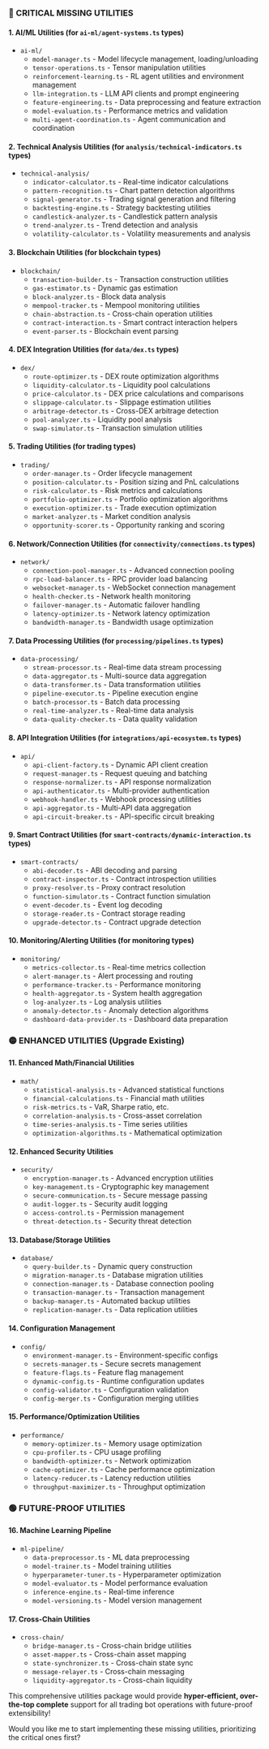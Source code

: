 ### **🔴 CRITICAL MISSING UTILITIES**

#### **1. AI/ML Utilities** (for `ai-ml/agent-systems.ts` types)
- `ai-ml/`
  - `model-manager.ts` - Model lifecycle management, loading/unloading
  - `tensor-operations.ts` - Tensor manipulation utilities
  - `reinforcement-learning.ts` - RL agent utilities and environment management
  - `llm-integration.ts` - LLM API clients and prompt engineering
  - `feature-engineering.ts` - Data preprocessing and feature extraction
  - `model-evaluation.ts` - Performance metrics and validation
  - `multi-agent-coordination.ts` - Agent communication and coordination

#### **2. Technical Analysis Utilities** (for `analysis/technical-indicators.ts` types)
- `technical-analysis/`
  - `indicator-calculator.ts` - Real-time indicator calculations
  - `pattern-recognition.ts` - Chart pattern detection algorithms
  - `signal-generator.ts` - Trading signal generation and filtering
  - `backtesting-engine.ts` - Strategy backtesting utilities
  - `candlestick-analyzer.ts` - Candlestick pattern analysis
  - `trend-analyzer.ts` - Trend detection and analysis
  - `volatility-calculator.ts` - Volatility measurements and analysis

#### **3. Blockchain Utilities** (for blockchain types)
- `blockchain/`
  - `transaction-builder.ts` - Transaction construction utilities
  - `gas-estimator.ts` - Dynamic gas estimation
  - `block-analyzer.ts` - Block data analysis
  - `mempool-tracker.ts` - Mempool monitoring utilities
  - `chain-abstraction.ts` - Cross-chain operation utilities
  - `contract-interaction.ts` - Smart contract interaction helpers
  - `event-parser.ts` - Blockchain event parsing

#### **4. DEX Integration Utilities** (for `data/dex.ts` types)
- `dex/`
  - `route-optimizer.ts` - DEX route optimization algorithms
  - `liquidity-calculator.ts` - Liquidity pool calculations
  - `price-calculator.ts` - DEX price calculations and comparisons
  - `slippage-calculator.ts` - Slippage estimation utilities
  - `arbitrage-detector.ts` - Cross-DEX arbitrage detection
  - `pool-analyzer.ts` - Liquidity pool analysis
  - `swap-simulator.ts` - Transaction simulation utilities

#### **5. Trading Utilities** (for trading types)
- `trading/`
  - `order-manager.ts` - Order lifecycle management
  - `position-calculator.ts` - Position sizing and PnL calculations
  - `risk-calculator.ts` - Risk metrics and calculations
  - `portfolio-optimizer.ts` - Portfolio optimization algorithms
  - `execution-optimizer.ts` - Trade execution optimization
  - `market-analyzer.ts` - Market condition analysis
  - `opportunity-scorer.ts` - Opportunity ranking and scoring

#### **6. Network/Connection Utilities** (for `connectivity/connections.ts` types)
- `network/`
  - `connection-pool-manager.ts` - Advanced connection pooling
  - `rpc-load-balancer.ts` - RPC provider load balancing
  - `websocket-manager.ts` - WebSocket connection management
  - `health-checker.ts` - Network health monitoring
  - `failover-manager.ts` - Automatic failover handling
  - `latency-optimizer.ts` - Network latency optimization
  - `bandwidth-manager.ts` - Bandwidth usage optimization

#### **7. Data Processing Utilities** (for `processing/pipelines.ts` types)
- `data-processing/`
  - `stream-processor.ts` - Real-time data stream processing
  - `data-aggregator.ts` - Multi-source data aggregation
  - `data-transformer.ts` - Data transformation utilities
  - `pipeline-executor.ts` - Pipeline execution engine
  - `batch-processor.ts` - Batch data processing
  - `real-time-analyzer.ts` - Real-time data analysis
  - `data-quality-checker.ts` - Data quality validation

#### **8. API Integration Utilities** (for `integrations/api-ecosystem.ts` types)
- `api/`
  - `api-client-factory.ts` - Dynamic API client creation
  - `request-manager.ts` - Request queuing and batching
  - `response-normalizer.ts` - API response normalization
  - `api-authenticator.ts` - Multi-provider authentication
  - `webhook-handler.ts` - Webhook processing utilities
  - `api-aggregator.ts` - Multi-API data aggregation
  - `api-circuit-breaker.ts` - API-specific circuit breaking

#### **9. Smart Contract Utilities** (for `smart-contracts/dynamic-interaction.ts` types)
- `smart-contracts/`
  - `abi-decoder.ts` - ABI decoding and parsing
  - `contract-inspector.ts` - Contract introspection utilities
  - `proxy-resolver.ts` - Proxy contract resolution
  - `function-simulator.ts` - Contract function simulation
  - `event-decoder.ts` - Event log decoding
  - `storage-reader.ts` - Contract storage reading
  - `upgrade-detector.ts` - Contract upgrade detection

#### **10. Monitoring/Alerting Utilities** (for monitoring types)
- `monitoring/`
  - `metrics-collector.ts` - Real-time metrics collection
  - `alert-manager.ts` - Alert processing and routing
  - `performance-tracker.ts` - Performance monitoring
  - `health-aggregator.ts` - System health aggregation
  - `log-analyzer.ts` - Log analysis utilities
  - `anomaly-detector.ts` - Anomaly detection algorithms
  - `dashboard-data-provider.ts` - Dashboard data preparation

### **🟡 ENHANCED UTILITIES (Upgrade Existing)**

#### **11. Enhanced Math/Financial Utilities**
- `math/`
  - `statistical-analysis.ts` - Advanced statistical functions
  - `financial-calculations.ts` - Financial math utilities
  - `risk-metrics.ts` - VaR, Sharpe ratio, etc.
  - `correlation-analysis.ts` - Cross-asset correlation
  - `time-series-analysis.ts` - Time series utilities
  - `optimization-algorithms.ts` - Mathematical optimization

#### **12. Enhanced Security Utilities**
- `security/`
  - `encryption-manager.ts` - Advanced encryption utilities
  - `key-management.ts` - Cryptographic key management
  - `secure-communication.ts` - Secure message passing
  - `audit-logger.ts` - Security audit logging
  - `access-control.ts` - Permission management
  - `threat-detection.ts` - Security threat detection

#### **13. Database/Storage Utilities**
- `database/`
  - `query-builder.ts` - Dynamic query construction
  - `migration-manager.ts` - Database migration utilities
  - `connection-manager.ts` - Database connection pooling
  - `transaction-manager.ts` - Transaction management
  - `backup-manager.ts` - Automated backup utilities
  - `replication-manager.ts` - Data replication utilities

#### **14. Configuration Management**
- `config/`
  - `environment-manager.ts` - Environment-specific configs
  - `secrets-manager.ts` - Secure secrets management
  - `feature-flags.ts` - Feature flag management
  - `dynamic-config.ts` - Runtime configuration updates
  - `config-validator.ts` - Configuration validation
  - `config-merger.ts` - Configuration merging utilities

#### **15. Performance/Optimization Utilities**
- `performance/`
  - `memory-optimizer.ts` - Memory usage optimization
  - `cpu-profiler.ts` - CPU usage profiling
  - `bandwidth-optimizer.ts` - Network optimization
  - `cache-optimizer.ts` - Cache performance optimization
  - `latency-reducer.ts` - Latency reduction utilities
  - `throughput-maximizer.ts` - Throughput optimization

### **🟢 FUTURE-PROOF UTILITIES**

#### **16. Machine Learning Pipeline**
- `ml-pipeline/`
  - `data-preprocessor.ts` - ML data preprocessing
  - `model-trainer.ts` - Model training utilities
  - `hyperparameter-tuner.ts` - Hyperparameter optimization
  - `model-evaluator.ts` - Model performance evaluation
  - `inference-engine.ts` - Real-time inference
  - `model-versioning.ts` - Model version management

#### **17. Cross-Chain Utilities**
- `cross-chain/`
  - `bridge-manager.ts` - Cross-chain bridge utilities
  - `asset-mapper.ts` - Cross-chain asset mapping
  - `state-synchronizer.ts` - Cross-chain state sync
  - `message-relayer.ts` - Cross-chain messaging
  - `liquidity-aggregator.ts` - Cross-chain liquidity

This comprehensive utilities package would provide **hyper-efficient, over-the-top complete** support for all trading bot operations with future-proof extensibility!

Would you like me to start implementing these missing utilities, prioritizing the critical ones first?